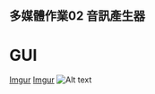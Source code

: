 ## 多媒體作業02 音訊產生器

# GUI
[Imgur](https://i.imgur.com/z7Irr0u.jpg)
[Imgur](https://i.imgur.com/gnCsG6Y.jpg)
![Alt text](https://i.imgur.com/gnCsG6Y.jpg)